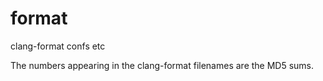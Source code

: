 # format
clang-format confs etc

The numbers appearing in the clang-format filenames are
the MD5 sums.

